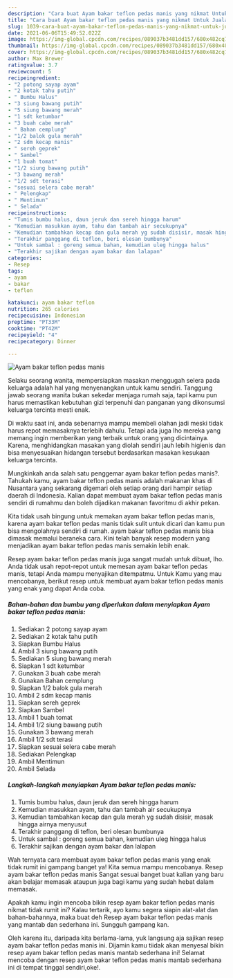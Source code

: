 ```yaml
---
description: "Cara buat Ayam bakar teflon pedas manis yang nikmat Untuk Jualan"
title: "Cara buat Ayam bakar teflon pedas manis yang nikmat Untuk Jualan"
slug: 1039-cara-buat-ayam-bakar-teflon-pedas-manis-yang-nikmat-untuk-jualan
date: 2021-06-06T15:49:52.022Z
image: https://img-global.cpcdn.com/recipes/089037b3481dd157/680x482cq70/ayam-bakar-teflon-pedas-manis-foto-resep-utama.jpg
thumbnail: https://img-global.cpcdn.com/recipes/089037b3481dd157/680x482cq70/ayam-bakar-teflon-pedas-manis-foto-resep-utama.jpg
cover: https://img-global.cpcdn.com/recipes/089037b3481dd157/680x482cq70/ayam-bakar-teflon-pedas-manis-foto-resep-utama.jpg
author: Max Brewer
ratingvalue: 3.7
reviewcount: 5
recipeingredient:
- "2 potong sayap ayam"
- "2 kotak tahu putih"
- " Bumbu Halus"
- "3 siung bawang putih"
- "5 siung bawang merah"
- "1 sdt ketumbar"
- "3 buah cabe merah"
- " Bahan cemplung"
- "1/2 balok gula merah"
- "2 sdm kecap manis"
- " sereh geprek"
- " Sambel"
- "1 buah tomat"
- "1/2 siung bawang putih"
- "3 bawang merah"
- "1/2 sdt terasi"
- "sesuai selera cabe merah"
- " Pelengkap"
- " Mentimun"
- " Selada"
recipeinstructions:
- "Tumis bumbu halus, daun jeruk dan sereh hingga harum"
- "Kemudian masukkan ayam, tahu dan tambah air secukupnya"
- "Kemudian tambahkan kecap dan gula merah yg sudah disisir, masak hingga airnya menyusut"
- "Terakhir panggang di teflon, beri olesan bumbunya"
- "Untuk sambal : goreng semua bahan, kemudian uleg hingga halus"
- "Terakhir sajikan dengan ayam bakar dan lalapan"
categories:
- Resep
tags:
- ayam
- bakar
- teflon

katakunci: ayam bakar teflon 
nutrition: 265 calories
recipecuisine: Indonesian
preptime: "PT33M"
cooktime: "PT42M"
recipeyield: "4"
recipecategory: Dinner

---
```



![Ayam bakar teflon pedas manis](https://img-global.cpcdn.com/recipes/089037b3481dd157/680x482cq70/ayam-bakar-teflon-pedas-manis-foto-resep-utama.jpg)

Selaku seorang wanita, mempersiapkan masakan menggugah selera pada keluarga adalah hal yang menyenangkan untuk kamu sendiri. Tanggung jawab seorang  wanita bukan sekedar menjaga rumah saja, tapi kamu pun harus memastikan kebutuhan gizi terpenuhi dan panganan yang dikonsumsi keluarga tercinta mesti enak.

Di waktu  saat ini, anda sebenarnya mampu membeli olahan jadi meski tidak harus repot memasaknya terlebih dahulu. Tetapi ada juga lho mereka yang memang ingin memberikan yang terbaik untuk orang yang dicintainya. Karena, menghidangkan masakan yang diolah sendiri jauh lebih higienis dan bisa menyesuaikan hidangan tersebut berdasarkan masakan kesukaan keluarga tercinta. 



Mungkinkah anda salah satu penggemar ayam bakar teflon pedas manis?. Tahukah kamu, ayam bakar teflon pedas manis adalah makanan khas di Nusantara yang sekarang digemari oleh setiap orang dari hampir setiap daerah di Indonesia. Kalian dapat membuat ayam bakar teflon pedas manis sendiri di rumahmu dan boleh dijadikan makanan favoritmu di akhir pekan.

Kita tidak usah bingung untuk memakan ayam bakar teflon pedas manis, karena ayam bakar teflon pedas manis tidak sulit untuk dicari dan kamu pun bisa mengolahnya sendiri di rumah. ayam bakar teflon pedas manis bisa dimasak memalui beraneka cara. Kini telah banyak resep modern yang menjadikan ayam bakar teflon pedas manis semakin lebih enak.

Resep ayam bakar teflon pedas manis juga sangat mudah untuk dibuat, lho. Anda tidak usah repot-repot untuk memesan ayam bakar teflon pedas manis, tetapi Anda mampu menyajikan ditempatmu. Untuk Kamu yang mau mencobanya, berikut resep untuk membuat ayam bakar teflon pedas manis yang enak yang dapat Anda coba.

<!--inarticleads1-->

##### Bahan-bahan dan bumbu yang diperlukan dalam menyiapkan Ayam bakar teflon pedas manis:

1. Sediakan 2 potong sayap ayam
1. Sediakan 2 kotak tahu putih
1. Siapkan  Bumbu Halus
1. Ambil 3 siung bawang putih
1. Sediakan 5 siung bawang merah
1. Siapkan 1 sdt ketumbar
1. Gunakan 3 buah cabe merah
1. Gunakan  Bahan cemplung
1. Siapkan 1/2 balok gula merah
1. Ambil 2 sdm kecap manis
1. Siapkan  sereh geprek
1. Siapkan  Sambel
1. Ambil 1 buah tomat
1. Ambil 1/2 siung bawang putih
1. Gunakan 3 bawang merah
1. Ambil 1/2 sdt terasi
1. Siapkan sesuai selera cabe merah
1. Sediakan  Pelengkap
1. Ambil  Mentimun
1. Ambil  Selada




<!--inarticleads2-->

##### Langkah-langkah menyiapkan Ayam bakar teflon pedas manis:

1. Tumis bumbu halus, daun jeruk dan sereh hingga harum
1. Kemudian masukkan ayam, tahu dan tambah air secukupnya
1. Kemudian tambahkan kecap dan gula merah yg sudah disisir, masak hingga airnya menyusut
1. Terakhir panggang di teflon, beri olesan bumbunya
1. Untuk sambal : goreng semua bahan, kemudian uleg hingga halus
1. Terakhir sajikan dengan ayam bakar dan lalapan




Wah ternyata cara membuat ayam bakar teflon pedas manis yang enak tidak rumit ini gampang banget ya! Kita semua mampu mencobanya. Resep ayam bakar teflon pedas manis Sangat sesuai banget buat kalian yang baru akan belajar memasak ataupun juga bagi kamu yang sudah hebat dalam memasak.

Apakah kamu ingin mencoba bikin resep ayam bakar teflon pedas manis nikmat tidak rumit ini? Kalau tertarik, ayo kamu segera siapin alat-alat dan bahan-bahannya, maka buat deh Resep ayam bakar teflon pedas manis yang mantab dan sederhana ini. Sungguh gampang kan. 

Oleh karena itu, daripada kita berlama-lama, yuk langsung aja sajikan resep ayam bakar teflon pedas manis ini. Dijamin kamu tiidak akan menyesal bikin resep ayam bakar teflon pedas manis mantab sederhana ini! Selamat mencoba dengan resep ayam bakar teflon pedas manis mantab sederhana ini di tempat tinggal sendiri,oke!.

